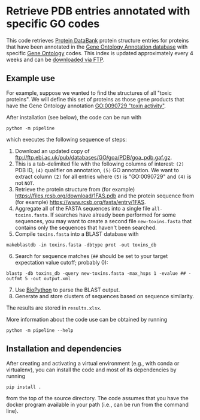 # Retrieve PDB entries annotated with specific GO codes

This code retrieves [Protein DataBank](https://www.rcsb.org/) protein structure entries for proteins that have been annotated in the [Gene Ontology Annotation database](https://www.ebi.ac.uk/GOA/) with specific [Gene Ontology](http://geneontology.org/) codes.
This index is updated approximately every 4 weeks and can be [downloaded via FTP](ftp://ftp.ebi.ac.uk/pub/databases/GO/goa/PDB/).

## Example use

For example, suppose we wanted to find the structures of all "toxic proteins".
We will define this set of proteins as those gene products that have the Gene Ontology annotation [GO:0090729 "toxin activity"](http://www.informatics.jax.org/vocab/gene_ontology/GO:0090729).

After installation (see below), the code can be run with
```
python -m pipeline
```

which executes the following sequence of steps:

1. Download an updated copy of ftp://ftp.ebi.ac.uk/pub/databases/GO/goa/PDB/goa_pdb.gaf.gz.
2. This is a tab-delimited file with the following columns of interest:  `(2)` PDB ID, `(4)` qualifier on annotation, `(5)` GO annotation.  We want to extract column `(2)` for all entries where `(5)` is "GO:0090729" and `(4)` is not `NOT`.
3. Retrieve the protein structure from (for example) https://files.rcsb.org/download/1FAS.pdb and the protein sequence from (for example) https://www.rcsb.org/fasta/entry/1FAS.
4. Aggregate all of the FASTA sequences into a single file `all-toxins.fasta`.
If searches have already been performed for some sequences, you may want to create a second file `new-toxins.fasta` that contains only the sequences that haven't been searched.
5. Compile `toxins.fasta` into a BLAST database with
```
makeblastdb -in toxins.fasta -dbtype prot -out toxins_db
```
6. Search for sequence matches (`##` should be set to your target expectation value cutoff; probably 0):
```
blastp -db toxins_db -query new-toxins.fasta -max_hsps 1 -evalue ## -outfmt 5 -out output.xml
```
7. Use [BioPython](http://biopython.org/DIST/docs/tutorial/Tutorial.html#sec125) to parse the BLAST output.
8. Generate and store clusters of sequences based on sequence similarity.

The results are stored in `results.xlsx`.

More information about the code use can be obtained by running
```
python -m pipeline --help
```

## Installation and dependencies

After creating and activating a virtual environment (e.g., with conda or virtualenv), you can install the code and most of its dependencies by running
```
pip install .
```
from the top of the source directory.
The code assumes that you have the docker program available in your path (i.e., can be run from the command line).
